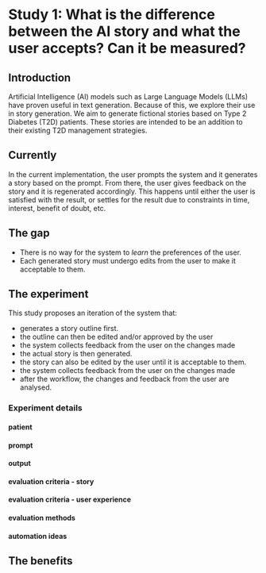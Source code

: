 # Study 1: What is the difference between the AI story and what the user accepts? Can it be measured?

## Introduction
Artificial Intelligence (AI) models such as Large Language Models (LLMs) have proven useful in text generation. Because of this, we explore their use in story generation. We aim to generate fictional stories based on Type 2 Diabetes (T2D) patients. These stories are intended to be an addition to their existing T2D management strategies.

## Currently
In the current implementation, the user prompts the system and it generates a story based on the prompt. From there, the user gives feedback on the story and it is regenerated accordingly. This happens until either the user is satisfied with the result, or settles for the result due to constraints in time, interest, benefit of doubt, etc.

## The gap
- There is no way for the system to *learn* the preferences of the user.
- Each generated story must undergo edits from the user to make it acceptable to them.

## The experiment
This study proposes an iteration of the system that:
- generates a story outline first.
- the outline can then be edited and/or approved by the user
- the system collects feedback from the user on the changes made
- the actual story is then generated.
- the story can also be edited by the user until it is acceptable to them.
- the system collects feedback from the user on the changes made
- after the workflow, the changes and feedback from the user are analysed.

### Experiment details
#### patient
#### prompt
#### output
#### evaluation criteria - story
#### evaluation criteria - user experience
#### evaluation methods 
#### automation ideas

## The benefits

